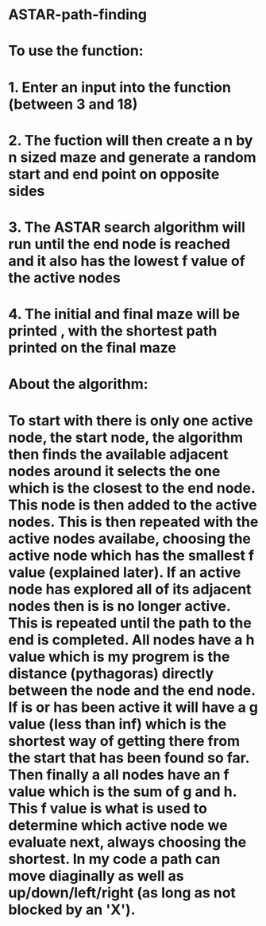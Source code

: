 # ASTAR-path-finding
# 
# To use the function:
# 1. Enter an input into the function (between 3 and 18)
# 2. The fuction will then create a n by n  sized maze and generate a random start and end point on opposite sides
# 3. The ASTAR search algorithm will run until the end node is reached and it also has the lowest f value of the active nodes
# 4. The initial and final maze will be printed , with the shortest path printed on the final maze
#
# About the algorithm:
# To start with there is only one active node, the start node, the algorithm then finds the available adjacent nodes around it selects the one which is the closest to  the end node. This node is then added to the active nodes. This is then repeated with the active nodes availabe, choosing the active node which has the smallest f value (explained later). If an active node has explored all of its adjacent nodes then is is no longer active. This is repeated until the path to the end is completed. All nodes have a h value which is my progrem is the distance (pythagoras) directly between the node and the end node. If is or has been active it will have a g value (less than inf) which is the shortest way of getting there from the start that has been found so far. Then finally a all nodes have an f value which is the sum of g and h. This f value is what is used to determine which active node we evaluate next, always choosing the shortest. In my code a path can move diaginally as well as up/down/left/right (as long as not blocked by an 'X').
#
#
#
#
#
#
#
#
  
